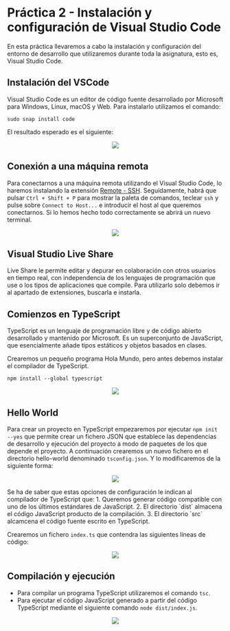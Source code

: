 # Práctica 2 - Instalación y configuración de Visual Studio Code
En esta práctica llevaremos a cabo la instalación y configuración del entorno de desarrollo que utilizaremos durante toda la asignatura, esto es, Visual Studio Code.

## Instalación del VSCode
Visual Studio Code es un editor de código fuente desarrollado por Microsoft para Windows, Linux, macOS y Web. Para instalarlo utilizamos el comando:
```
sudo snap install code
```
El resultado esperado es el siguiente:
<p align="center">
  <img src="https://user-images.githubusercontent.com/52000890/155314346-089b114f-a88c-4749-8a57-b7e18307eda9.png">
</p>

## Conexión a una máquina remota
Para conectarnos a una máquina remota utilizando el Visual Studio Code, lo haremos instalando la extensión [Remote - SSH](https://marketplace.visualstudio.com/items?itemName=ms-vscode-remote.remote-ssh). Seguidamente, habrá que pulsar `Ctrl + Shift + P` para mostrar la paleta de comandos, teclear `ssh` y pulse sobre `Connect to Host...` e introducir el host al que queremos conectarnos. Si lo hemos hecho todo correctamente se abrirá un nuevo terminal.
<p align="center">
  <img src="https://user-images.githubusercontent.com/52000890/155386917-3cb93015-0d81-43b7-a2ff-bf43298a86e6.png">
</p>

## Visual Studio Live Share
Live Share le permite editar y depurar en colaboración con otros usuarios en tiempo real, con independencia de los lenguajes de programación que use o los tipos de aplicaciones que compile. Para utilizarlo solo debemos ir al apartado de extensiones, buscarla e instarla.

## Comienzos en TypeScript
TypeScript es un lenguaje de programación libre y de código abierto desarrollado y mantenido por Microsoft. Es un superconjunto de JavaScript, que esencialmente añade tipos estáticos y objetos basados en clases.

Crearemos un pequeño programa Hola Mundo, pero antes debemos instalar el compilador de TypeScript.
```
npm install --global typescript
```
<p align="center">
  <img src="https://user-images.githubusercontent.com/52000890/155314410-ff0f3a15-62be-4af8-9cef-98158b6abee5.png">
</p>

## Hello World
Para crear un proyecto en TypeScript empezaremos por ejecutar `npm init --yes` que permite crear un fichero JSON que establece las dependencias de desarrollo y ejecución del proyecto a modo de paquetes de los que depende el proyecto. A continuación crearemos un nuevo fichero en el directorio hello-world denominado `tsconfig.json`. Y lo modificaremos de la siguiente forma:
<p align="center">
  <img src="https://user-images.githubusercontent.com/52000890/155387069-73033ff5-76e7-4975-9d51-4e5cb95c9e23.png">
</p>
Se ha de saber que estas opciones de configuración le indican al compilador de TypeScript que:
1. Queremos generar código compatible con uno de los últimos estándares de JavaScript.
2. El directorio `dist` almacena el código JavaScript producto de la compilación.
3. El directorio `src` alcamcena el código fuente escrito en TypeScript.

Crearemos un fichero `index.ts` que contendra las siguientes líneas de código:
<p align="center">
  <img src="https://user-images.githubusercontent.com/52000890/155387483-751ca4bd-e579-440a-9c76-38de0568431c.png">
</p>

## Compilación y ejecución
- Para compilar un programa TypeScript utilizaremos el comando `tsc`.
- Para ejecutar el código JavaScript generado a partir del código TypeScript mediante el siguiente comando `node dist/index.js`.

<p align="center">
  <img src="https://user-images.githubusercontent.com/52000890/155387715-8d659976-40df-4985-bc63-30250c4023b4.png">
</p>
